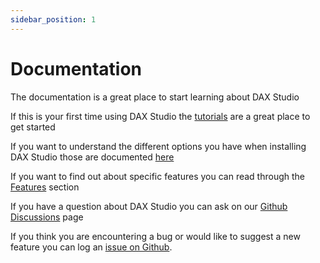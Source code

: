 ```yaml
---
sidebar_position: 1
---
```


# Documentation

The documentation is a great place to start learning about DAX Studio

If this is your first time using DAX Studio the [tutorials](/docs/tutorials) are a great place to get started

If you want to understand the different options you have when installing DAX Studio those are documented [here](/docs/installation/index)

If you want to find out about specific features you can read through the [Features](/docs/features/intro) section

If you have a question about DAX Studio you can ask on our [Github Discussions](https://github.com/daxstudio/daxstudio/discussions) page

If you think you are encountering a bug or would like to suggest a new feature you can log an [issue on Github](https://github.com/daxstudio/daxstudio/issues).